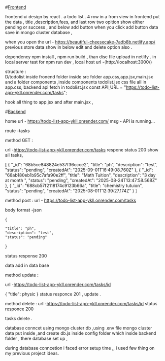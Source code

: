 #[Frontend](https://beautiful-cheesecake-7adb8b.netlify.app/)


frontend ui design by react . a todo list . 4 row in a from  view in frontend put the data , title ,description,fees, and last row two opition show either pending or success , and below add button when you click add button data save in mongo cluster database ,

when you open the url - https://beautiful-cheesecake-7adb8b.netlify.app/  previous store data show in below edit and delete option also .

 dependency npm install ,
 npm run build ,
 than disc file upload in netlify .
 in local server  test  for npm run dev ,
  local host url -(http://localhost:3000/)

 structure  :  
 D/todolist inside fronend folder inside src folder app.css,app.jsx,main.jsx and a folder components ,inside components todolist.jsx 
 css file all in app.css,
 backend api fetch in todolist.jsx 
 const API_URL = "https://todo-list-app-ykll.onrender.com/tasks";

 hook all thing to app.jsx and after main.jsx ,


 #[Backend](https://todo-list-app-ykll.onrender.com/)


 home url - https://todo-list-app-ykll.onrender.com/
 msg - API is running...

 route -tasks

 method GET :

 url -https://todo-list-app-ykll.onrender.com/tasks
 respone  status 200 
 show all tasks,


   [
  {
    "_id": "68b5ce848824e537f36ccce2",
    "title": "ph",
    "description": "test",
    "status": "pending",
    "createdAt": "2025-09-01T16:49:08.760Z"
  },
  {
    "_id": "68ab180eb1b95c7afa90e2ff",
    "title": "Math Tuition",
    "description": "3 day at month ",
    "status": "pending",
    "createdAt": "2025-08-24T13:47:58.568Z"
  },
  {
    "_id": "688cb57f2118174c9123b66a",
    "title": "chemistry tutuion",
    "status": "pending",
    "createdAt": "2025-08-01T12:39:27.174Z"
  }
]

method  post :
url - https://todo-list-app-ykll.onrender.com/tasks

body format -json 

{
    
    "title": "ph",
    "description": "test",
    "status": "pending"
   
  }
 
 status response 200

 data add in data base 

method  update :

url -https://todo-list-app-ykll.onrender.com/tasks/id 

{ "title": physic
 } 
 status responce 201 ,
 update  .

 method delete :
 url -https://todo-list-app-ykll.onrender.com/tasks/id 
 status responce 200

 tasks delete .



 database conncet using mongo cluster db ,using .env file mongo cluster data put inside ,and create db.js inside config folder which inside backend folder , there database set up ,

 during database conncetion i faced error setup time ,, i used few thing  on my previous project ideas.

